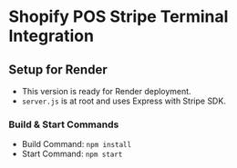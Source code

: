 
# Shopify POS Stripe Terminal Integration

## Setup for Render
- This version is ready for Render deployment.
- `server.js` is at root and uses Express with Stripe SDK.

### Build & Start Commands
- Build Command: `npm install`
- Start Command: `npm start`
